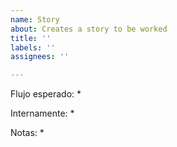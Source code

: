 ```yaml
---
name: Story
about: Creates a story to be worked
title: ''
labels: ''
assignees: ''

---
```


Flujo esperado:
* 

Internamente:
* 

Notas:
*
